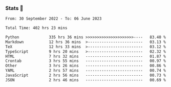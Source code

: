 ### Stats 👋
<!--START_SECTION:waka-->

```txt
From: 30 September 2022 - To: 06 June 2023

Total Time: 402 hrs 23 mins

Python             335 hrs 36 mins >>>>>>>>>>>>>>>>>>>>>----   83.40 %
Markdown           12 hrs 36 mins  >------------------------   03.13 %
TeX                12 hrs 33 mins  >------------------------   03.12 %
TypeScript         9 hrs 20 mins   >------------------------   02.32 %
HTML               7 hrs 32 mins   -------------------------   01.87 %
Crontab            3 hrs 55 mins   -------------------------   00.97 %
Other              3 hrs 26 mins   -------------------------   00.86 %
YAML               2 hrs 57 mins   -------------------------   00.74 %
JavaScript         2 hrs 56 mins   -------------------------   00.73 %
JSON               2 hrs 46 mins   -------------------------   00.69 %
```

<!--END_SECTION:waka-->

<!--
**buhaytza2005/buhaytza2005** is a ✨ _special_ ✨ repository because its `README.md` (this file) appears on your GitHub profile.

Here are some ideas to get you started:

- 🔭 I’m currently working on ...
- 🌱 I’m currently learning ...
- 👯 I’m looking to collaborate on ...
- 🤔 I’m looking for help with ...
- 💬 Ask me about ...
- 📫 How to reach me: ...
- 😄 Pronouns: ...
- ⚡ Fun fact: ...
-->


